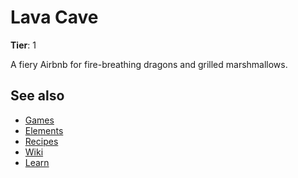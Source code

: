 # Lava Cave

**Tier**: 1

A fiery Airbnb for fire-breathing dragons and grilled marshmallows.

## See also

* [Games](/wiki/games)
* [Elements](/wiki/elements)
* [Recipes](/wiki/recipes)
* [Wiki](/wiki/index)
* [Learn](/learn/index)